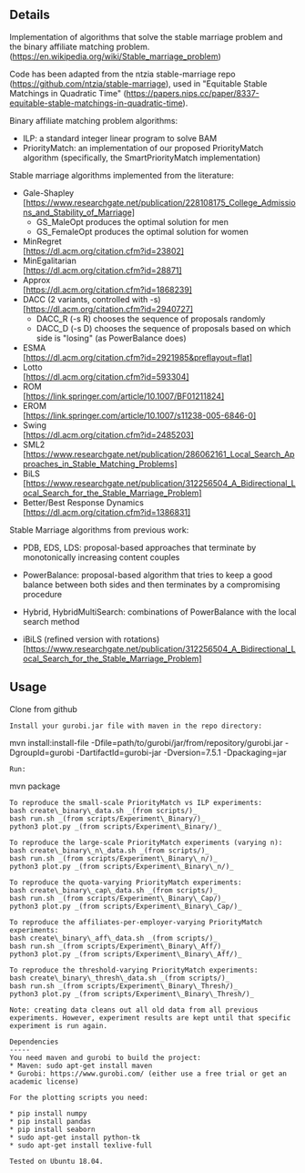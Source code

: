 Details
-------
Implementation of algorithms that solve the stable marriage problem and the binary affiliate matching problem. 
(https://en.wikipedia.org/wiki/Stable_marriage_problem)

Code has been adapted from the ntzia stable-marriage repo (https://github.com/ntzia/stable-marriage), used in "Equitable Stable Matchings in Quadratic Time" (https://papers.nips.cc/paper/8337-equitable-stable-matchings-in-quadratic-time).

Binary affiliate matching problem algorithms:
* ILP: a standard integer linear program to solve BAM
* PriorityMatch: an implementation of our proposed PriorityMatch algorithm (specifically, the SmartPriorityMatch implementation)

Stable marriage algorithms implemented from the literature:
* Gale-Shapley  
[https://www.researchgate.net/publication/228108175_College_Admissions_and_Stability_of_Marriage]
	* GS_MaleOpt produces the optimal solution for men
	* GS_FemaleOpt produces the optimal solution for women
* MinRegret   
[https://dl.acm.org/citation.cfm?id=23802]
* MinEgalitarian  
[https://dl.acm.org/citation.cfm?id=28871]
* Approx  
[https://dl.acm.org/citation.cfm?id=1868239]
* DACC (2 variants, controlled with -s)  
[https://dl.acm.org/citation.cfm?id=2940727]
	* DACC_R (-s R) chooses the sequence of proposals randomly
	* DACC_D (-s D) chooses the sequence of proposals based on which side is "losing" (as PowerBalance does)
* ESMA  
[https://dl.acm.org/citation.cfm?id=2921985&preflayout=flat]
* Lotto  
[https://dl.acm.org/citation.cfm?id=593304]
* ROM  
[https://link.springer.com/article/10.1007/BF01211824]
* EROM  
[https://link.springer.com/article/10.1007/s11238-005-6846-0]
* Swing  
[https://dl.acm.org/citation.cfm?id=2485203]
* SML2  
[https://www.researchgate.net/publication/286062161_Local_Search_Approaches_in_Stable_Matching_Problems]
* BiLS  
[https://www.researchgate.net/publication/312256504_A_Bidirectional_Local_Search_for_the_Stable_Marriage_Problem]
* Better/Best Response Dynamics  
[https://dl.acm.org/citation.cfm?id=1386831]

Stable Marriage algorithms from previous work:
* PDB, EDS, LDS: proposal-based approaches that terminate by monotonically increasing content couples
* PowerBalance: proposal-based algorithm that tries to keep a good balance between both sides and then terminates by a compromising procedure
* Hybrid, HybridMultiSearch: combinations of PowerBalance with the local search method

* iBiLS (refined version with rotations) [https://www.researchgate.net/publication/312256504_A_Bidirectional_Local_Search_for_the_Stable_Marriage_Problem]

Usage
-----
Clone from github
```
Install your gurobi.jar file with maven in the repo directory:
```
mvn install:install-file -Dfile=path/to/gurobi/jar/from/repository/gurobi.jar -DgroupId=gurobi -DartifactId=gurobi-jar -Dversion=7.5.1 -Dpackaging=jar
```
Run:
```
mvn package
```
To reproduce the small-scale PriorityMatch vs ILP experiments:
bash create\_binary\_data.sh _(from scripts/)_
bash run.sh _(from scripts/Experiment\_Binary/)_
python3 plot.py _(from scripts/Experiment\_Binary/)_

To reproduce the large-scale PriorityMatch experiments (varying n):
bash create\_binary\_n\_data.sh _(from scripts/)_
bash run.sh _(from scripts/Experiment\_Binary\_n/)_
python3 plot.py _(from scripts/Experiment\_Binary\_n/)_

To reproduce the quota-varying PriorityMatch experiments:
bash create\_binary\_cap\_data.sh _(from scripts/)_
bash run.sh _(from scripts/Experiment\_Binary\_Cap/)_
python3 plot.py _(from scripts/Experiment\_Binary\_Cap/)_

To reproduce the affiliates-per-employer-varying PriorityMatch experiments:
bash create\_binary\_aff\_data.sh _(from scripts/)_
bash run.sh _(from scripts/Experiment\_Binary\_Aff/)_
python3 plot.py _(from scripts/Experiment\_Binary\_Aff/)_

To reproduce the threshold-varying PriorityMatch experiments:
bash create\_binary\_thresh\_data.sh _(from scripts/)_
bash run.sh _(from scripts/Experiment\_Binary\_Thresh/)_
python3 plot.py _(from scripts/Experiment\_Binary\_Thresh/)_

Note: creating data cleans out all old data from all previous experiments. However, experiment results are kept until that specific experiment is run again.

Dependencies
-----
You need maven and gurobi to build the project:
* Maven: sudo apt-get install maven
* Gurobi: https://www.gurobi.com/ (either use a free trial or get an academic license)

For the plotting scripts you need:

* pip install numpy
* pip install pandas
* pip install seaborn
* sudo apt-get install python-tk
* sudo apt-get install texlive-full

Tested on Ubuntu 18.04.
